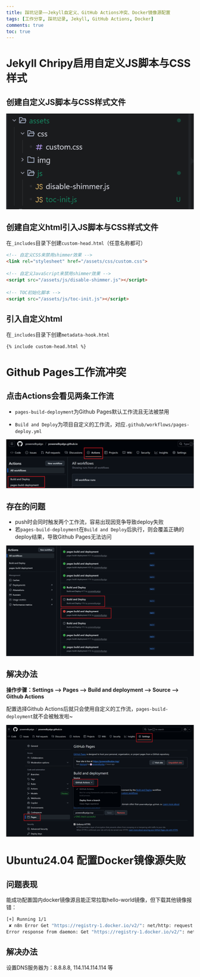 ```yaml
---
title: 踩坑记录——Jekyll自定义、GitHub Actions冲突、Docker镜像源配置
tags: [工作分享, 踩坑记录, Jekyll, GitHub Actions, Docker]
comments: true
toc: true
---
```


# Jekyll Chripy启用自定义JS脚本与CSS样式

## 创建自定义JS脚本与CSS样式文件

![image-20251010211203738](pic/image-20251010211203738.png)

## 创建自定义html引入JS脚本与CSS样式文件

在`_includes`目录下创建`custom-head.html`（任意名称都可）

```html
<!-- 自定义CSS来禁用shimmer效果 -->
<link rel="stylesheet" href="/assets/css/custom.css">

<!-- 自定义JavaScript来禁用shimmer效果 -->
<script src="/assets/js/disable-shimmer.js"></script>

<!-- TOC初始化脚本 -->
<script src="/assets/js/toc-init.js"></script>
```

## 引入自定义html

在`_includes`目录下创建`metadata-hook.html`

```html
{% include custom-head.html %}
```

# Github Pages工作流冲突

## 点击Actions会看见两条工作流

- `pages-build-deployment`为Github Pages默认工作流且无法被禁用

- ` Build and Deploy `为项目自定义的工作流，对应`.github/workflows/pages-deploy.yml`

![image-20251010211724112](pic/image-20251010211724112.png)

## 存在的问题

- push时会同时触发两个工作流，容易出现因竞争导致deploy失败
- 若`pages-build-deployment`在` Build and Deploy `后执行，则会覆盖正确的deploy结果，导致Github Pages无法访问

![image-20251010212649188](pic/image-20251010212649188.png)

## 解决办法

**操作步骤：Settings --> Pages --> Build and deployment --> Source --> Github Actions**

配置选择Github Actions后就只会使用自定义的工作流，`pages-build-deployment`就不会被触发啦~

![image-20251010212821809](pic/image-20251010212821809.png)

# Ubuntu24.04 配置Docker镜像源失败

## 问题表现

能成功配置国内docker镜像源且能正常拉取hello-world镜像，但下载其他镜像报错：

```bash
[+] Running 1/1
 ✘ n8n Error Get "https://registry-1.docker.io/v2/": net/http: request ca...           15.3s 
Error response from daemon: Get "https://registry-1.docker.io/v2/": net/http: request canceled while waiting for connection (Client.Timeout exceeded while awaiting headers)
```

## 解决办法

设置DNS服务器为：8.8.8.8, 114.114.114.114 等

